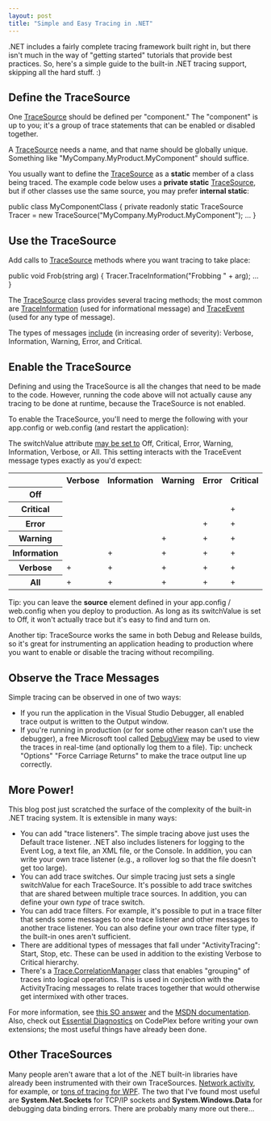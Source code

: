 ```yaml
---
layout: post
title: "Simple and Easy Tracing in .NET"
---
```

.NET includes a fairly complete tracing framework built right in, but there isn't much in the way of "getting started" tutorials that provide best practices. So, here's a simple guide to the built-in .NET tracing support, skipping all the hard stuff. :)

## Define the TraceSource

One [TraceSource](http://msdn.microsoft.com/en-us/library/system.diagnostics.tracesource.aspx) should be defined per "component." The "component" is up to you; it's a group of trace statements that can be enabled or disabled together.

A [TraceSource](http://msdn.microsoft.com/en-us/library/system.diagnostics.tracesource.aspx) needs a name, and that name should be globally unique. Something like "MyCompany.MyProduct.MyComponent" should suffice.

You usually want to define the [TraceSource](http://msdn.microsoft.com/en-us/library/system.diagnostics.tracesource.aspx) as a **static** member of a class being traced. The example code below uses a **private static** [TraceSource](http://msdn.microsoft.com/en-us/library/system.diagnostics.tracesource.aspx), but if other classes use the same source, you may prefer **internal static**:

public class MyComponentClass
{
  private readonly static TraceSource Tracer = new TraceSource("MyCompany.MyProduct.MyComponent");
  ...
}

## Use the TraceSource

Add calls to [TraceSource](http://msdn.microsoft.com/en-us/library/system.diagnostics.tracesource.aspx) methods where you want tracing to take place:

public void Frob(string arg)
{
  Tracer.TraceInformation("Frobbing " + arg);
  ...
}

The [TraceSource](http://msdn.microsoft.com/en-us/library/system.diagnostics.tracesource.aspx) class provides several tracing methods; the most common are [TraceInformation](http://msdn.microsoft.com/en-us/library/system.diagnostics.tracesource.traceinformation.aspx) (used for informational message) and [TraceEvent](http://msdn.microsoft.com/en-us/library/system.diagnostics.tracesource.traceevent.aspx) (used for any type of message).

The types of messages [include](http://msdn.microsoft.com/en-us/library/system.diagnostics.traceeventtype.aspx) (in increasing order of severity): Verbose, Information, Warning, Error, and Critical.

## Enable the TraceSource

Defining and using the TraceSource is all the changes that need to be made to the code. However, running the code above will not actually cause any tracing to be done at runtime, because the TraceSource is not enabled.

To enable the TraceSource, you'll need to merge the following with your app.config or web.config (and restart the application):

<configuration>
  <system.diagnostics>
    <sources>
      <source name="MyCompany.MyProduct.MyComponent" switchValue="All" />
    </sources>
  </system.diagnostics>
</configuration>

The switchValue attribute [may be set to](http://msdn.microsoft.com/en-us/library/system.diagnostics.sourcelevels.aspx) Off, Critical, Error, Warning, Information, Verbose, or All. This setting interacts with the TraceEvent message types exactly as you'd expect:

<div class="panel panel-default">
  <table class="table table-striped">

<tr>
  <th />
  <th>Verbose</th>
  <th>Information</th>
  <th>Warning</th>
  <th>Error</th>
  <th>Critical</th>
</tr>
<tr>
  <th>Off</th>
  <td />
  <td />
  <td />
  <td />
  <td />
</tr>
<tr>
  <th>Critical</th>
  <td />
  <td />
  <td />
  <td />
  <td>+</td>
</tr>
<tr>
  <th>Error</th>
  <td />
  <td />
  <td />
  <td>+</td>
  <td>+</td>
</tr>
<tr>
  <th>Warning</th>
  <td />
  <td />
  <td>+</td>
  <td>+</td>
  <td>+</td>
</tr>
<tr>
  <th>Information</th>
  <td />
  <td>+</td>
  <td>+</td>
  <td>+</td>
  <td>+</td>
</tr>
<tr>
  <th>Verbose</th>
  <td>+</td>
  <td>+</td>
  <td>+</td>
  <td>+</td>
  <td>+</td>
</tr>
<tr>
  <th>All</th>
  <td>+</td>
  <td>+</td>
  <td>+</td>
  <td>+</td>
  <td>+</td>
</tr>
  </table>
</div>

Tip: you can leave the **source** element defined in your app.config / web.config when you deploy to production. As long as its switchValue is set to Off, it won't actually trace but it's easy to find and turn on.

Another tip: TraceSource works the same in both Debug and Release builds, so it's great for instrumenting an application heading to production where you want to enable or disable the tracing without recompiling.

## Observe the Trace Messages

Simple tracing can be observed in one of two ways:

- If you run the application in the Visual Studio Debugger, all enabled trace output is written to the Output window.
- If you're running in production (or for some other reason can't use the debugger), a free Microsoft tool called [DebugView](http://technet.microsoft.com/en-us/sysinternals/bb896647) may be used to view the traces in real-time (and optionally log them to a file). Tip: uncheck "Options" "Force Carriage Returns" to make the trace output line up correctly.

## More Power!

This blog post just scratched the surface of the complexity of the built-in .NET tracing system. It is extensible in many ways:

 - You can add "trace listeners". The simple tracing above just uses the Default trace listener. .NET also includes listeners for logging to the Event Log, a text file, an XML file, or the Console. In addition, you can write your own trace listener (e.g., a rollover log so that the file doesn't get too large).
 - You can add trace switches. Our simple tracing just sets a single switchValue for each TraceSource. It's possible to add trace switches that are shared between multiple trace sources. In addition, you can define your own _type_ of trace switch.
 - You can add trace filters. For example, it's possible to put in a trace filter that sends some messages to one trace listener and other messages to another trace listener. You can also define your own trace filter type, if the built-in ones aren't sufficient.
 - There are additional types of messages that fall under "ActivityTracing": Start, Stop, etc. These can be used in addition to the existing Verbose to Critical hierarchy.
 - There's a [Trace.CorrelationManager](http://msdn.microsoft.com/en-us/library/system.diagnostics.trace.correlationmanager.aspx) class that enables "grouping" of traces into logical operations. This is used in conjection with the ActivityTracing messages to relate traces together that would otherwise get intermixed with other traces.

For more information, see [this SO answer](http://stackoverflow.com/questions/576185/logging-best-practices/939944#939944) and the [MSDN documentation](http://msdn.microsoft.com/en-us/library/zs6s4h68.aspx). Also, check out [Essential Diagnostics](http://essentialdiagnostics.codeplex.com/) on CodePlex before writing your own extensions; the most useful things have already been done.

## Other TraceSources

Many people aren't aware that a lot of the .NET built-in libraries have already been instrumented with their own TraceSources. [Network activity](http://msdn.microsoft.com/en-us/library/ty48b824(v=VS.100).aspx), for example, or [tons of tracing for WPF](http://msdn.microsoft.com/en-us/library/system.diagnostics.presentationtracesources.aspx). The two that I've found most useful are **System.Net.Sockets** for TCP/IP sockets and **System.Windows.Data** for debugging data binding errors. There are probably many more out there...

